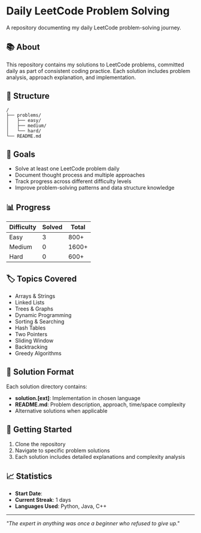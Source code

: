 # Daily LeetCode Problem Solving

A repository documenting my daily LeetCode problem-solving journey.

## 📚 About

This repository contains my solutions to LeetCode problems, committed daily as part of consistent coding practice. Each solution includes problem analysis, approach explanation, and implementation.

## 📁 Structure

```
/
├── problems/
│   ├── easy/
│   ├── medium/
│   └── hard/
└── README.md
```

## 🎯 Goals

- Solve at least one LeetCode problem daily
- Document thought process and multiple approaches
- Track progress across different difficulty levels
- Improve problem-solving patterns and data structure knowledge

## 📊 Progress

| Difficulty | Solved | Total |
|------------|--------|-------|
| Easy       | 3      | 800+  |
| Medium     | 0      | 1600+ |
| Hard       | 0      | 600+  |

## 🏷️ Topics Covered

- Arrays & Strings
- Linked Lists
- Trees & Graphs
- Dynamic Programming
- Sorting & Searching
- Hash Tables
- Two Pointers
- Sliding Window
- Backtracking
- Greedy Algorithms

## 📝 Solution Format

Each solution directory contains:

- **solution.[ext]**: Implementation in chosen language
- **README.md**: Problem description, approach, time/space complexity
- Alternative solutions when applicable

## 🚀 Getting Started

1. Clone the repository
2. Navigate to specific problem solutions
3. Each solution includes detailed explanations and complexity analysis

## 📈 Statistics

- **Start Date**: 
- **Current Streak**: 1 days
- **Languages Used**: Python, Java, C++

---

*"The expert in anything was once a beginner who refused to give up."*
